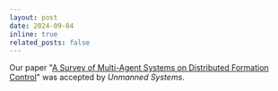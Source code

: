 ```yaml
---
layout: post
date: 2024-09-04
inline: true
related_posts: false
---
```


Our paper "<a href="https://doi.org/10.1142/S2301385024500274">A Survey of Multi-Agent Systems on Distributed Formation Control</a>" was accepted by <i>Unmanned Systems</i>.

